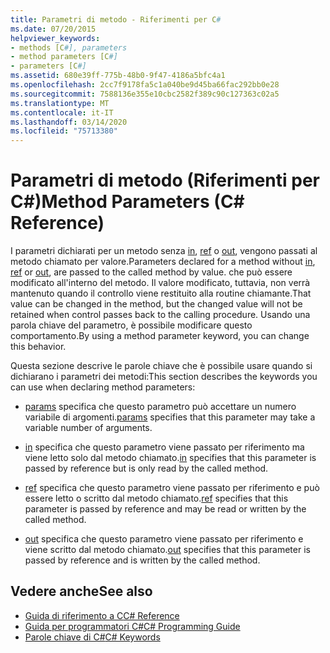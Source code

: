 ```yaml
---
title: Parametri di metodo - Riferimenti per C#
ms.date: 07/20/2015
helpviewer_keywords:
- methods [C#], parameters
- method parameters [C#]
- parameters [C#]
ms.assetid: 680e39ff-775b-48b0-9f47-4186a5bfc4a1
ms.openlocfilehash: 2cc7f9178fa5c1a040be9d45ba66fac292bb0e28
ms.sourcegitcommit: 7588136e355e10cbc2582f389c90c127363c02a5
ms.translationtype: MT
ms.contentlocale: it-IT
ms.lasthandoff: 03/14/2020
ms.locfileid: "75713380"
---
```

# <a name="method-parameters-c-reference"></a><span data-ttu-id="fae3d-102">Parametri di metodo (Riferimenti per C#)</span><span class="sxs-lookup"><span data-stu-id="fae3d-102">Method Parameters (C# Reference)</span></span>

<span data-ttu-id="fae3d-103">I parametri dichiarati per un metodo senza [in](./in-parameter-modifier.md), [ref](./ref.md) o [out](./out-parameter-modifier.md), vengono passati al metodo chiamato per valore.</span><span class="sxs-lookup"><span data-stu-id="fae3d-103">Parameters declared for a method without [in](./in-parameter-modifier.md), [ref](./ref.md) or [out](./out-parameter-modifier.md), are passed to the called method by value.</span></span> <span data-ttu-id="fae3d-104">che può essere modificato all'interno del metodo. Il valore modificato, tuttavia, non verrà mantenuto quando il controllo viene restituito alla routine chiamante.</span><span class="sxs-lookup"><span data-stu-id="fae3d-104">That value can be changed in the method, but the changed value will not be retained when control passes back to the calling procedure.</span></span> <span data-ttu-id="fae3d-105">Usando una parola chiave del parametro, è possibile modificare questo comportamento.</span><span class="sxs-lookup"><span data-stu-id="fae3d-105">By using a method parameter keyword, you can change this behavior.</span></span>  
  
 <span data-ttu-id="fae3d-106">Questa sezione descrive le parole chiave che è possibile usare quando si dichiarano i parametri dei metodi:</span><span class="sxs-lookup"><span data-stu-id="fae3d-106">This section describes the keywords you can use when declaring method parameters:</span></span>  
  
- <span data-ttu-id="fae3d-107">[params](./params.md) specifica che questo parametro può accettare un numero variabile di argomenti.</span><span class="sxs-lookup"><span data-stu-id="fae3d-107">[params](./params.md) specifies that this parameter may take a variable number of arguments.</span></span>
  
- <span data-ttu-id="fae3d-108">[in](./in-parameter-modifier.md) specifica che questo parametro viene passato per riferimento ma viene letto solo dal metodo chiamato.</span><span class="sxs-lookup"><span data-stu-id="fae3d-108">[in](./in-parameter-modifier.md) specifies that this parameter is passed by reference but is only read by the called method.</span></span>
  
- <span data-ttu-id="fae3d-109">[ref](./ref.md) specifica che questo parametro viene passato per riferimento e può essere letto o scritto dal metodo chiamato.</span><span class="sxs-lookup"><span data-stu-id="fae3d-109">[ref](./ref.md) specifies that this parameter is passed by reference and may be read or written by the called method.</span></span>
  
- <span data-ttu-id="fae3d-110">[out](./out-parameter-modifier.md) specifica che questo parametro viene passato per riferimento e viene scritto dal metodo chiamato.</span><span class="sxs-lookup"><span data-stu-id="fae3d-110">[out](./out-parameter-modifier.md) specifies that this parameter is passed by reference and is written by the called method.</span></span>
  
## <a name="see-also"></a><span data-ttu-id="fae3d-111">Vedere anche</span><span class="sxs-lookup"><span data-stu-id="fae3d-111">See also</span></span>

- [<span data-ttu-id="fae3d-112">Guida di riferimento a C</span><span class="sxs-lookup"><span data-stu-id="fae3d-112">C# Reference</span></span>](../index.md)
- [<span data-ttu-id="fae3d-113">Guida per programmatori C#</span><span class="sxs-lookup"><span data-stu-id="fae3d-113">C# Programming Guide</span></span>](../../programming-guide/index.md)
- [<span data-ttu-id="fae3d-114">Parole chiave di C#</span><span class="sxs-lookup"><span data-stu-id="fae3d-114">C# Keywords</span></span>](./index.md)
